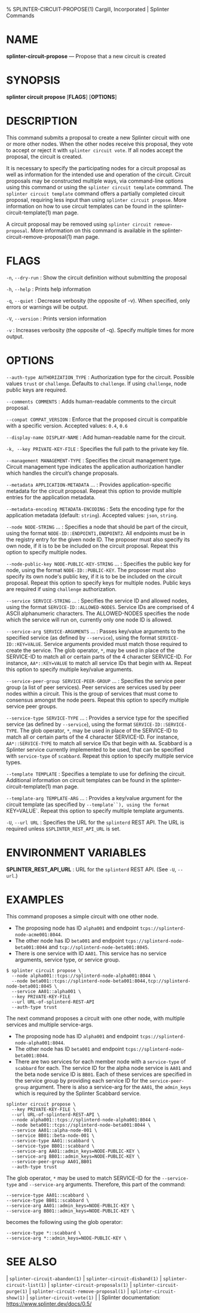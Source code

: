 % SPLINTER-CIRCUIT-PROPOSE(1) Cargill, Incorporated | Splinter Commands
<!--
  Copyright 2018-2021 Cargill Incorporated
  Licensed under Creative Commons Attribution 4.0 International License
  https://creativecommons.org/licenses/by/4.0/
-->

NAME
====

**splinter-circuit-propose** — Propose that a new circuit is created

SYNOPSIS
========
**splinter circuit propose** \[**FLAGS**\] \[**OPTIONS**\]

DESCRIPTION
===========
This command submits a proposal to create a new Splinter circuit with one or more
other nodes. When the other nodes receive this proposal, they vote to accept or
reject it with `splinter circuit vote`. If all nodes accept the proposal, the
circuit is created.

It is necessary to specify the participating nodes for a circuit proposal as well
as information for the intended use and operation of the circuit. Circuit proposals
may be constructed multiple ways, via command-line options using this command or
using the `splinter circuit template` command. The `splinter circuit template`
command offers a partially completed circuit proposal, requiring less input than
using `splinter circuit propose`. More information on how to use circuit templates
can be found in the splinter-circuit-template(1) man page.

A circuit proposal may be removed using `splinter circuit remove-proposal`.
More information on this command is available in the
splinter-circuit-remove-proposal(1) man page.

FLAGS
=====
`-n`, `--dry-run`
: Show the circuit definition without submitting the proposal

`-h`, `--help`
: Prints help information

`-q`, `--quiet`
: Decrease verbosity (the opposite of -v). When specified, only errors or
  warnings will be output.

`-V`, `--version`
: Prints version information

`-v`
: Increases verbosity (the opposite of -q). Specify multiple times for more
  output.

OPTIONS
=======
`--auth-type AUTHORIZATION_TYPE`
: Authorization type for the circuit. Possible values `trust` or `challenge`.
  Defaults to `challenge`. If using `challenge`, node public keys are required.

`--comments COMMENTS`
: Adds human-readable comments to the circuit proposal.

`--compat COMPAT_VERSION`
: Enforce that the proposed circuit is compatible with a specific version.
  Accepted values: `0.4`, `0.6`

`--display-name DISPLAY-NAME`
: Add human-readable name for the circuit.

`-k, --key PRIVATE-KEY-FILE`
: Specifies the full path to the private key file.

`--management MANAGEMENT-TYPE`
: Specifies the circuit management type. Circuit management type indicates the
  application authorization handler which handles the circuit’s change proposals.

`--metadata APPLICATION-METADATA` ...
: Provides application-specific metadata for the circuit proposal. Repeat this
  option to provide multiple entries for the application metadata.

`--metadata-encoding METADATA-ENCODING`
: Sets the encoding type for the application metadata (default: `string`).
  Accepted values: `json`, `string`.

`--node NODE-STRING` ...
: Specifies a node that should be part of the circuit, using the format
  `NODE-ID::ENDPOINT1,ENDPOINT2`. All endpoints must be in the registry entry
  for the given node ID. The proposer must also specify its own node, if it is
  to be be included on the circuit proposal. Repeat this option to specify
  multiple nodes.

`--node-public-key NODE-PUBLIC-KEY-STRING` ...
: Specifies the public key for node, using the format `NODE-ID::PUBLIC-KEY`.
  The proposer must also specify its own node's public key, if it is
  to be be included on the circuit proposal. Repeat this option to specify keys
  for multiple nodes. Public keys are required if using `challenge`
  authorization.

`--service SERVICE-STRING` ...
: Specifies the service ID and allowed nodes, using the format
  `SERVICE-ID::ALLOWED-NODES`. Service IDs are comprised of 4 ASCII alphanumeric
  characters. The ALLOWED-NODES specifies the node which the service will run
  on, currently only one node ID is allowed.

`--service-arg SERVICE-ARGUMENTS` ...
: Passes key/value arguments to the specified service (as defined by
  `--service`), using the format `SERVICE-ID::KEY=VALUE`. Service arguments
  provided must match those required to create the service. The glob operator,
  `*`, may be used in place of the SERVICE-ID to match all or certain parts
  of the 4 character SERVICE-ID. For instance, `AA*::KEY=VALUE` to match
  all service IDs that begin with `AA`. Repeat this option to specify multiple
  key/value arguments.

`--service-peer-group SERVICE-PEER-GROUP` ...
: Specifies the service peer group (a list of peer services). Peer services are
  services used by peer nodes within a circuit. This is the group of services
  that must come to consensus amongst the node peers. Repeat this option to
  specify multiple service peer groups.

`--service-type SERVICE-TYPE` ...
: Provides a service type for the specified service (as defined by
  `--service`), using the format `SERVICE-ID::SERVICE-TYPE`. The glob operator,
  `*`, may be used in place of the SERVICE-ID to match all or certain parts
  of the 4 character SERVICE-ID. For instance, `AA*::SERVICE-TYPE` to match
  all service IDs that begin with `AA`. Scabbard is a  Splinter service currently
  implemented to be used, that can be specified with `service-type` of `scabbard`.
  Repeat this option to specify multiple service types.

`--template TEMPLATE`
: Specifies a template to use for defining the circuit. Additional information
  on circuit templates can be found in the splinter-circuit-template(1) man page.

`--template-arg TEMPLATE-ARG` ...
: Provides a key/value argument for the circuit template (as specified by
  `--template``), using the format `KEY=VALUE`. Repeat this option to
  specify multiple template arguments.

`-U`, `--url URL`
: Specifies the URL for the `splinterd` REST API. The URL is required unless
  `$SPLINTER_REST_API_URL` is set.

ENVIRONMENT VARIABLES
=====================
**SPLINTER_REST_API_URL**
: URL for the `splinterd` REST API. (See `-U`, `--url`.)

EXAMPLES
========
This command proposes a simple circuit with one other node.

* The proposing node has ID `alpha001` and endpoint `tcps://splinterd-node-acme001:8044`.
* The other node has ID `beta001` and endpoint `tcps://splinterd-node-beta001:8044`
  and `tcp://splinterd-node-beta001:8045`.
* There is one service with ID `AA01`. This service has no service
  arguments, service type, or service group.

```
$ splinter circuit propose \
  --node alpha001::tcps://splinterd-node-alpha001:8044 \
  --node beta001::tcps://splinterd-node-beta001:8044,tcp://splinterd-node-beta001:8045 \
  --service AA01::alpha001 \
  --key PRIVATE-KEY-FILE
  --url URL-of-splinterd-REST-API
  --auth-type trust
```

The next command proposes a circuit with one other node, with multiple services
and multiple service-args.

* The proposing node has ID `alpha001` and endpoint `tcps://splinterd-node-alpha001:8044`.
* The other node has ID `beta001` and endpoint `tcps://splinterd-node-beta001:8044`.
* There are two services for each member node with a `service-type` of `scabbard`
  for each. The service ID for the alpha node service is `AA01` and the
  beta node service ID is `BB01`. Each of these services are specified
  in the service group by providing each service ID for the `service-peer-group`
  argument. There is also a service-arg for the `AA01`, the `admin_keys`
  which is required by the Splinter Scabbard service.

```
splinter circuit propose \
  --key PRIVATE-KEY-FILE \
  --url URL-of-splinterd-REST-API \
  --node alpha001::tcps://splinterd-node-alpha001:8044 \
  --node beta001::tcps://splinterd-node-beta001:8044 \
  --service AA01::alpha-node-001 \
  --service BB01::beta-node-001 \
  --service-type AA01::scabbard \
  --service-type BB01::scabbard \
  --service-arg AA01::admin_keys=NODE-PUBLIC-KEY \
  --service-arg BB01::admin_keys=NODE-PUBLIC-KEY \
  --service-peer-group AA01,BB01
  --auth-type trust
```

The glob operator, `*` may be used to match SERVICE-ID for the `--service-type`
and `--service-arg` arguments. Therefore, this part of the command:

```
--service-type AA01::scabbard \
--service-type BB01::scabbard \
--service-arg AA01::admin_keys=NODE-PUBLIC-KEY \
--service-arg BB01::admin_keys=NODE-PUBLIC-KEY \
```

becomes the following using the glob operator:
```
--service-type *::scabbard \
--service-arg *::admin_keys=NODE-PUBLIC-KEY \
```

SEE ALSO
========
| `splinter-circuit-abandon(1)`
| `splinter-circuit-disband(1)`
| `splinter-circuit-list(1)`
| `splinter-circuit-proposals(1)`
| `splinter-circuit-purge(1)`
| `splinter-circuit-remove-proposal(1)`
| `splinter-circuit-show(1)`
| `splinter-circuit-vote(1)`
|
| Splinter documentation: https://www.splinter.dev/docs/0.5/
